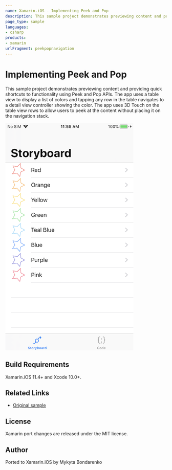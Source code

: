 ```yaml
---
name: Xamarin.iOS - Implementing Peek and Pop
description: This sample project demonstrates previewing content and providing quick shortcuts to functionality using Peek and Pop APIs. The app uses a table...
page_type: sample
languages:
- csharp
products:
- xamarin
urlFragment: peekpopnavigation
---
```

# Implementing Peek and Pop

This sample project demonstrates previewing content and providing quick shortcuts to functionality using Peek and Pop APIs. The app uses a table view to display a list of colors and tapping any row in the table navigates to a detail view controller showing the color. The app uses 3D Touch on the table view rows to allow users to peek at the content without placing it on the navigation stack.

![Home Screen](Screenshots/screenshot-1.png)

## Build Requirements

Xamarin.iOS 11.4+ and Xcode 10.0+.

## Related Links

- [Original sample](https://developer.apple.com/documentation/uikit/peek_and_pop/implementing_peek_and_pop)

## License

Xamarin port changes are released under the MIT license.

## Author

Ported to Xamarin.iOS by Mykyta Bondarenko

